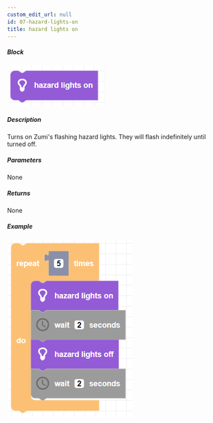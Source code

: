```yaml
---
custom_edit_url: null
id: 07-hazard-lights-on
title: hazard lights on
---
```


##### Block

![hazard lights on block image](hazard_lights_on.png)

##### Description

Turns on Zumi's flashing hazard lights. They will flash indefinitely until turned off.

##### Parameters

None 

##### Returns

None

##### Example

![hazard lights example](hazard_lights_example.png)
